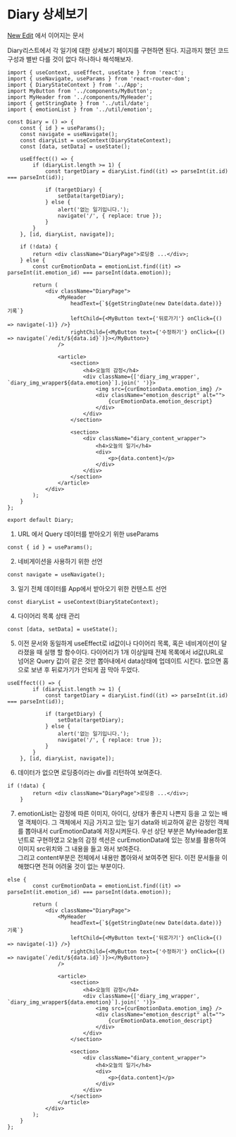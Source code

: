 # Diary 상세보기

[New Edit](https://github.com/MyoungSeob-Pohang/daily-TIL/blob/main/Code-Review/Diary_Edit.md) 에서 이어지는 문서

Diary리스트에서 각 일기에 대한 상세보기 페이지를 구현하면 된다. 지금까지 했던 코드 구성과 별반 다를 것이 없다 하나하나 해석해보자.

```
import { useContext, useEffect, useState } from 'react';
import { useNavigate, useParams } from 'react-router-dom';
import { DiaryStateContext } from '../App';
import MyButton from '../components/MyButton';
import MyHeader from '../components/MyHeader';
import { getStringDate } from '../util/date';
import { emotionList } from '../util/emotion';

const Diary = () => {
    const { id } = useParams();
    const navigate = useNavigate();
    const diaryList = useContext(DiaryStateContext);
    const [data, setData] = useState();

    useEffect(() => {
        if (diaryList.length >= 1) {
            const targetDiary = diaryList.find((it) => parseInt(it.id) === parseInt(id));

            if (targetDiary) {
                setData(targetDiary);
            } else {
                alert('없는 일기입니다.');
                navigate('/', { replace: true });
            }
        }
    }, [id, diaryList, navigate]);

    if (!data) {
        return <div className="DiaryPage">로딩중 ...</div>;
    } else {
        const curEmotionData = emotionList.find((it) => parseInt(it.emotion_id) === parseInt(data.emotion));

        return (
            <div className="DiaryPage">
                <MyHeader
                    headText={`${getStringDate(new Date(data.date))} 기록`}
                    leftChild={<MyButton text={'뒤로가기'} onClick={() => navigate(-1)} />}
                    rightChild={<MyButton text={'수정하기'} onClick={() => navigate(`/edit/${data.id}`)}></MyButton>}
                />

                <article>
                    <section>
                        <h4>오늘의 감정</h4>
                        <div className={['diary_img_wrapper', `diary_img_wrapper${data.emotion}`].join(' ')}>
                            <img src={curEmotionData.emotion_img} />
                            <div className="emotion_descript" alt="">
                                {curEmotionData.emotion_descript}
                            </div>
                        </div>
                    </section>

                    <section>
                        <div className="diary_content_wrapper">
                            <h4>오늘의 일기</h4>
                            <div>
                                <p>{data.content}</p>
                            </div>
                        </div>
                    </section>
                </article>
            </div>
        );
    }
};

export default Diary;
```

1. URL 에서 Query 데이터를 받아오기 위한 useParams

```
const { id } = useParams();
```

2. 네비게이션을 사용하기 위한 선언

```
const navigate = useNavigate();
```

3. 일기 전체 데이터를 App에서 받아오기 위한 컨텐스트 선언

```
const diaryList = useContext(DiaryStateContext);
```

4. 다이어리 목록 상태 관리

```
const [data, setData] = useState();
```

5. 이전 문서와 동일하게 useEffect로 id값이나 다이어리 목록, 혹은 네비게이션이 달라졌을 때 실행 할 함수이다. 다이어리가 1개 이상일때 전체 목록에서 id값(URL로 넘어온 Query 값)이 같은 것만 뽑아내에서 data상태에 업데이트 시킨다. 없으면 홈으로 보낸 후 뒤로가기가 안되게 끔 막아 두었다.

```
useEffect(() => {
        if (diaryList.length >= 1) {
            const targetDiary = diaryList.find((it) => parseInt(it.id) === parseInt(id));

            if (targetDiary) {
                setData(targetDiary);
            } else {
                alert('없는 일기입니다.');
                navigate('/', { replace: true });
            }
        }
    }, [id, diaryList, navigate]);
```

6.  데이터가 없으면 로딩중이라는 div를 리턴하여 보여준다.

```
if (!data) {
        return <div className="DiaryPage">로딩중 ...</div>;
    }
```

7. emotionList는 감정에 따른 이미지, 아이디, 상태가 좋은지 나쁜지 등을 고 있는 배열 객체이다. 그 객체에서 지금 가지고 있는 일기 data와 비교하여 같은 감정인 객체를 뽑아내서 curEmotionData에 저장시켜둔다.
   우선 상단 부분은 MyHeader컴포넌트로 구현하였고 오늘의 감정 섹션은 curEmotionData에 있는 정보를 활용하여 이미지 src위치와 그 내용을 들고 와서 보여준다.  
   그리고 content부분은 전체에서 내용만 뽑아와서 보여주면 된다.
   이전 문서들을 이해했다면 전혀 어려울 것이 없는 부분이다.

```
else {
        const curEmotionData = emotionList.find((it) => parseInt(it.emotion_id) === parseInt(data.emotion));

        return (
            <div className="DiaryPage">
                <MyHeader
                    headText={`${getStringDate(new Date(data.date))} 기록`}
                    leftChild={<MyButton text={'뒤로가기'} onClick={() => navigate(-1)} />}
                    rightChild={<MyButton text={'수정하기'} onClick={() => navigate(`/edit/${data.id}`)}></MyButton>}
                />

                <article>
                    <section>
                        <h4>오늘의 감정</h4>
                        <div className={['diary_img_wrapper', `diary_img_wrapper${data.emotion}`].join(' ')}>
                            <img src={curEmotionData.emotion_img} />
                            <div className="emotion_descript" alt="">
                                {curEmotionData.emotion_descript}
                            </div>
                        </div>
                    </section>

                    <section>
                        <div className="diary_content_wrapper">
                            <h4>오늘의 일기</h4>
                            <div>
                                <p>{data.content}</p>
                            </div>
                        </div>
                    </section>
                </article>
            </div>
        );
    }
};
```
